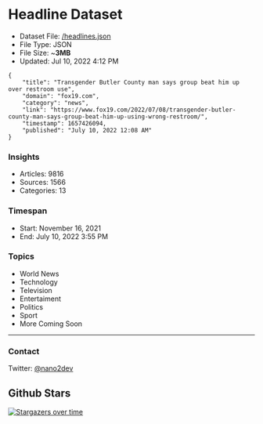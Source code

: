 # Headline Dataset

- Dataset File: [/headlines.json](https://raw.githubusercontent.com/fwd/news/master/headlines.json) 
- File Type: JSON
- File Size: ~**3MB**
- Updated: Jul 10, 2022 4:12 PM

```
{
    "title": "Transgender Butler County man says group beat him up over restroom use",
    "domain": "fox19.com",
    "category": "news",
    "link": "https://www.fox19.com/2022/07/08/transgender-butler-county-man-says-group-beat-him-up-using-wrong-restroom/",
    "timestamp": 1657426094,
    "published": "July 10, 2022 12:08 AM"
}
```

### Insights

- Articles: 9816
- Sources: 1566
- Categories: 13

### Timespan

- Start: November 16, 2021
- End: July 10, 2022 3:55 PM

### Topics

- World News
- Technology
- Television
- Entertaiment
- Politics
- Sport
- More Coming Soon

---

### Contact 

Twitter: [@nano2dev](https://twitter.com/nano2dev)

## Github Stars

[![Stargazers over time](https://starchart.cc/fwd/news.svg)](https://starchart.cc/fwd/news)
	